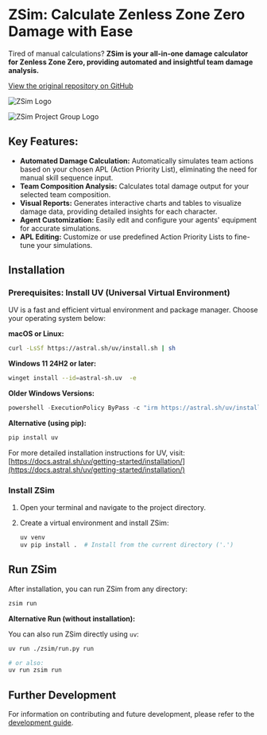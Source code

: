 # ZSim: Calculate Zenless Zone Zero Damage with Ease

Tired of manual calculations? **ZSim is your all-in-one damage calculator for Zenless Zone Zero, providing automated and insightful team damage analysis.**

[View the original repository on GitHub](https://github.com/ZZZSimulator/ZSim)

![ZSim Logo](docs/img/zsim成图.svg)

![ZSim Project Group Logo](docs/img/横板logo成图.png)

## Key Features:

*   **Automated Damage Calculation:** Automatically simulates team actions based on your chosen APL (Action Priority List), eliminating the need for manual skill sequence input.
*   **Team Composition Analysis:** Calculates total damage output for your selected team composition.
*   **Visual Reports:** Generates interactive charts and tables to visualize damage data, providing detailed insights for each character.
*   **Agent Customization:** Easily edit and configure your agents' equipment for accurate simulations.
*   **APL Editing:** Customize or use predefined Action Priority Lists to fine-tune your simulations.

## Installation

### Prerequisites: Install UV (Universal Virtual Environment)

UV is a fast and efficient virtual environment and package manager.  Choose your operating system below:

**macOS or Linux:**

```bash
curl -LsSf https://astral.sh/uv/install.sh | sh
```

**Windows 11 24H2 or later:**

```bash
winget install --id=astral-sh.uv  -e
```

**Older Windows Versions:**

```powershell
powershell -ExecutionPolicy ByPass -c "irm https://astral.sh/uv/install.ps1 | iex"
```

**Alternative (using pip):**

```bash
pip install uv
```

For more detailed installation instructions for UV, visit: [https://docs.astral.sh/uv/getting-started/installation/](https://docs.astral.sh/uv/getting-started/installation/)

### Install ZSim

1.  Open your terminal and navigate to the project directory.
2.  Create a virtual environment and install ZSim:

    ```bash
    uv venv
    uv pip install .  # Install from the current directory ('.')
    ```

## Run ZSim

After installation, you can run ZSim from any directory:

```bash
zsim run
```

**Alternative Run (without installation):**

You can also run ZSim directly using `uv`:

```bash
uv run ./zsim/run.py run
```

```bash
# or also:
uv run zsim run
```

## Further Development

For information on contributing and future development, please refer to the [development guide](https://github.com/ZZZSimulator/ZSim/wiki/%E8%B4%A1%E7%8C%AE%E6%8C%87%E5%8D%97-Develop-Guide).